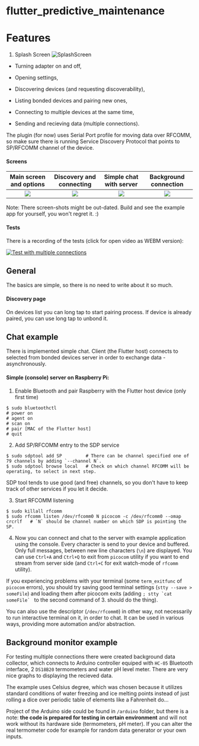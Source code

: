 # flutter_predictive_maintenance

# Features
1. Splash Screen 
![SplashScreen](https://github.com/kashishmadan/predictive-maintenance/blob/master/Images/app_splash_screen.gif)

+ Turning adapter on and off,

+ Opening settings,

+ Discovering devices (and requesting discoverability),

+ Listing bonded devices and pairing new ones,

+ Connecting to multiple devices at the same time,

+ Sending and recieving data (multiple connections).

The plugin (for now) uses Serial Port profile for moving data over RFCOMM, so make sure there is running Service Discovery Protocol that points to SP/RFCOMM channel of the device.

#### Screens 

Main screen and options |  Discovery and connecting  |  Simple chat with server  |  Background connection  |
:---:|:---:|:---:|:---:|
![](https://i.imgur.com/qeeMsVe.png)  |  ![](https://i.imgur.com/zruuelZ.png)  |  ![](https://i.imgur.com/y5mTUey.png)  |  ![](https://i.imgur.com/3wvwDVo.png)

Note: There screen-shots might be out-dated. Build and see the example app for yourself, you won't regret it. :)

#### Tests 

There is a recording of the tests (click for open video as WEBM version):

[![Test with multiple connections](https://i.imgur.com/rDFrYcS.png)](https://webm.red/qpGg.webm)



## General

The basics are simple, so there is no need to write about it so much.

#### Discovery page

On devices list you can long tap to start pairing process. If device is already paired, you can use long tap to unbond it. 



## Chat example

There is implemented simple chat. Client (the Flutter host) connects to selected from bonded devices server in order to exchange data - asynchronously.

#### Simple (console) server on Raspberry Pi:

1. Enable Bluetooth and pair Raspberry with the Flutter host device (only first time)
```
$ sudo bluetoothctl
# power on
# agent on
# scan on
# pair [MAC of the Flutter host]
# quit
```

2. Add SP/RFCOMM entry to the SDP service
```
$ sudo sdptool add SP         # There can be channel specified one of 79 channels by adding `--channel N`.
$ sudo sdptool browse local   # Check on which channel RFCOMM will be operating, to select in next step.
```
SDP tool tends to use good (and free) channels, so you don't have to keep track of other services if you let it decide.

3. Start RFCOMM listening
```
$ sudo killall rfcomm
$ sudo rfcomm listen /dev/rfcomm0 N picocom -c /dev/rfcomm0 --omap crcrlf   # `N` should be channel number on which SDP is pointing the SP.
```

4. Now you can connect and chat to the server with example application using the console. Every character is send to your device and buffered. Only full messages, between new line characters (`\n`) are displayed. You can use `Ctrl+A` and `Ctrl+Q` to exit from `picocom` utility if you want to end stream from server side (and `Ctrl+C` for exit watch-mode of `rfcomm` utility). 

If you experiencing problems with your terminal (some `term_exitfunc` of `picocom` errors), you should try saving good terminal settings (`stty --save > someFile`) and loading them after picocom exits (adding ``; stty `cat someFile` `` to the second command of 3. should do the thing).

You can also use the descriptor (`/dev/rfcomm0`) in other way, not necessarily to run interactive terminal on it, in order to chat. It can be used in various ways, providing more automation and/or abstraction.



## Background monitor example

For testing multiple connections there were created background data collector, which connects to Arduino controller equiped with `HC-05` Bluetooth interface, 2 `DS18B20` termometers and water pH level meter. There are very nice graphs to displaying the recieved data. 

The example uses Celsius degree, which was chosen because it utilizes standard conditions of water freezing and ice melting points instead of just rolling a dice over periodic table of elements like a Fahrenheit do...

Project of the Arduino side could be found in `/arduino` folder, but there is a note: **the code is prepared for testing in certain environment** and will not work without its hardware side (termometers, pH meter). If you can alter the real termometer code for example for random data generator or your own inputs. 


